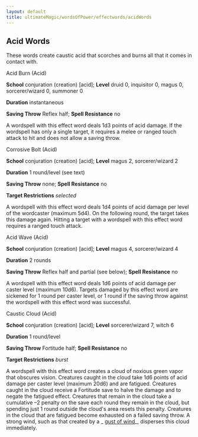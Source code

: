 ```yaml
---
layout: default
title: ultimateMagic/wordsOfPower/effectwords/acidWords
---
```

## Acid Words

These words create caustic acid that scorches and burns all that it comes in contact with.

Acid Burn (Acid)

**School** conjuration (creation) [acid]; **Level** druid 0, inquisitor 0, magus 0, sorcerer/wizard 0, summoner 0

**Duration** instantaneous

**Saving Throw** Reflex half; **Spell Resistance** no

A wordspell with this effect word deals 1d3 points of acid damage. If the wordspell has only a single target, it requires a melee or ranged touch attack to hit and does not allow a saving throw.

Corrosive Bolt (Acid)

**School** conjuration (creation) [acid]; **Level** magus 2, sorcerer/wizard 2

**Duration** 1 round/level (see text)

**Saving Throw** none; **Spell Resistance** no

**Target Restrictions** _selected_

A wordspell with this effect word deals 1d4 points of acid damage per level of the wordcaster (maximum 5d4). On the following round, the target takes this damage again. Hitting a target with a wordspell with this effect word requires a ranged touch attack.

Acid Wave (Acid)

**School** conjuration (creation) [acid]; **Level** magus 4, sorcerer/wizard 4

**Duration** 2 rounds

**Saving Throw** Reflex half and partial (see below); **Spell Resistance** no

A wordspell with this effect word deals 1d6 points of acid damage per caster level (maximum 10d6). Targets damaged by this effect word are sickened for 1 round per caster level, or 1 round if the saving throw against the wordspell with this effect word was successful.

Caustic Cloud (Acid)

**School** conjuration (creation) [acid]; **Level** sorcerer/wizard 7, witch 6

**Duration** 1 round/level

**Saving Throw** Fortitude half; **Spell Resistance** no

**Target Restrictions** _burst_

A wordspell with this effect word creates a cloud of noxious green vapor that obscures vision. Creatures caught in the cloud take 1d6 points of acid damage per caster level (maximum 20d6) and are fatigued. Creatures caught in the cloud receive a Fortitude save to halve the damage and to negate the fatigued effect. Creatures that remain in the cloud take a cumulative –2 penalty on the save each round they remain in the cloud, but spending just 1 round outside the cloud's area resets this penalty. Creatures in the cloud that are fatigued become exhausted on a failed saving throw. A strong wind, such as that created by a _ [gust of wind](spells/gustOfWind#_gust-of-wind)_, disperses this cloud immediately.

